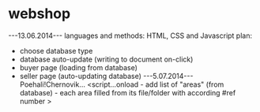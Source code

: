 webshop
=======
---13.06.2014---
languages and methods: HTML, CSS and Javascript
plan:
- choose database type
- database auto-update (writing to document on-click)
- buyer page (loading from database)
- seller page (auto-updating database)
---5.07.2014---
Poehali!Chernovik...
<script...onload - add list of "areas" (from database) - each area filled from its file/folder with according #ref number > 
